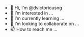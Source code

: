 - 👋 Hi, I’m @dvictoriousng
- 👀 I’m interested in ...
- 🌱 I’m currently learning ...
- 💞️ I’m looking to collaborate on ...
- 📫 How to reach me ...

<!---
dvictoriousng/dvictoriousng is a ✨ special ✨ repository because its `README.md` (this file) appears on your GitHub profile.
You can click the Preview link to take a look at your changes.
--->
